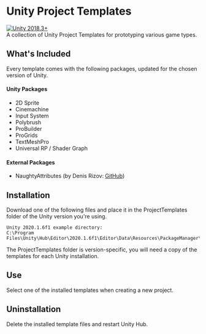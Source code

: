 # Unity Project Templates
[![Unity 2018.3+](https://img.shields.io/badge/unity-2020.1.6f1%2B-blue.svg)](https://unity3d.com/get-unity/download/archive)  
A collection of Unity Project Templates for prototyping various game types.

## What's Included
Every template comes with the following packages, updated for the chosen version of Unity.

#### Unity Packages
- 2D Sprite
- Cinemachine
- Input System
- Polybrush
- ProBuilder
- ProGrids
- TextMeshPro
- Universal RP / Shader Graph

#### External Packages
- NaughtyAttributes (by Denis Rizov: [GitHub](https://github.com/dbrizov/NaughtyAttributes))

## Installation
Download one of the following files and place it in the ProjectTemplates folder of the Unity version you're using. 

```http
Unity 2020.1.6f1 example directory:
C:\Program Files\Unity\Hub\Editor\2020.1.6f1\Editor\Data\Resources\PackageManager\ProjectTemplates
```

The ProjectTemplates folder is version-specific, you will need a copy of the templates for each Unity installation.

## Use
Select one of the installed templates when creating a new project.

<Quin insert a screenshot>

## Uninstallation
Delete the installed template files and restart Unity Hub.